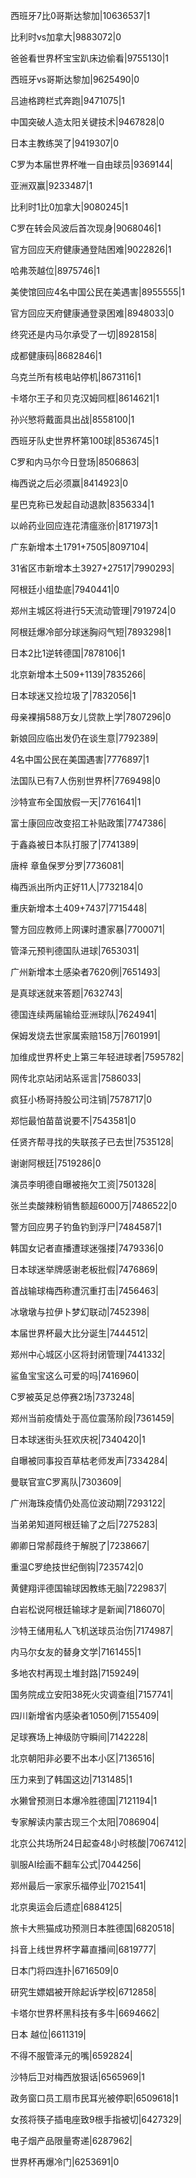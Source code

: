 西班牙7比0哥斯达黎加|10636537|1

比利时vs加拿大|9883072|0

爸爸看世界杯宝宝趴床边偷看|9755130|1

西班牙vs哥斯达黎加|9625490|0

吕迪格跨栏式奔跑|9471075|1

中国突破人造太阳关键技术|9467828|0

日本主教练哭了|9419307|0

C罗为本届世界杯唯一自由球员|9369144|

亚洲双赢|9233487|1

比利时1比0加拿大|9080245|1

C罗在转会风波后首次现身|9068046|1

官方回应天府健康通登陆困难|9022826|1

哈弗茨越位|8975746|1

美使馆回应4名中国公民在美遇害|8955555|1

官方回应天府健康通登录困难|8948033|0

终究还是内马尔承受了一切|8928158|

成都健康码|8682846|1

乌克兰所有核电站停机|8673116|1

卡塔尔王子和贝克汉姆同框|8614621|1

孙兴慜将戴面具出战|8558100|1

西班牙队史世界杯第100球|8536745|1

C罗和内马尔今日登场|8506863|

梅西说之后必须赢|8414923|0

星巴克称已发起自动退款|8356334|1

以岭药业回应连花清瘟涨价|8171973|1

广东新增本土1791+7505|8097104|

31省区市新增本土3927+27517|7990293|

阿根廷小组垫底|7940441|0

郑州主城区将进行5天流动管理|7919724|0

阿根廷爆冷部分球迷胸闷气短|7893298|1

日本2比1逆转德国|7878106|1

北京新增本土509+1139|7835266|

日本球迷又捡垃圾了|7832056|1

母亲裸捐588万女儿贷款上学|7807296|0

新娘回应临出发仍在谈生意|7792389|

4名中国公民在美国遇害|7776897|1

法国队已有7人伤别世界杯|7769498|0

沙特宣布全国放假一天|7761641|1

富士康回应改变招工补贴政策|7747386|

于鑫淼被日本队打服了|7741389|

唐梓 章鱼保罗分罗|7736081|

梅西派出所内正好11人|7732184|0

重庆新增本土409+7437|7715448|

警方回应教师上网课时遭家暴|7700071|

管泽元预判德国队进球|7653031|

广州新增本土感染者7620例|7651493|

是真球迷就来答题|7632743|

德国连续两届输给亚洲球队|7624941|

保姆发烧去世家属索赔158万|7601991|

加维成世界杯史上第三年轻进球者|7595782|

网传北京站闭站系谣言|7586033|

疯狂小杨哥持股公司注销|7578717|0

郑恺最怕苗苗说要不|7543581|0

任贤齐帮寻找的失联孩子已去世|7535128|

谢谢阿根廷|7519286|0

演员李明德自曝被拖欠工资|7501328|

张兰卖酸辣粉销售额超6000万|7486522|0

警方回应男子钓鱼钓到浮尸|7484587|1

韩国女记者直播遭球迷强搂|7479336|0

日本球迷举牌感谢老板批假|7476869|

首战输球梅西称遭沉重打击|7456463|

冰墩墩与拉伊卜梦幻联动|7452398|

本届世界杯最大比分诞生|7444512|

郑州中心城区小区将封闭管理|7441332|

鲨鱼宝宝这么可爱的吗|7416960|

C罗被英足总停赛2场|7373248|

郑州当前疫情处于高位震荡阶段|7361459|

日本球迷街头狂欢庆祝|7340420|1

自曝被同事投百草枯老师发声|7334284|

曼联官宣C罗离队|7303609|

广州海珠疫情仍处高位波动期|7293122|

当弟弟知道阿根廷输了之后|7275283|

卿卿日常郝葭终于解脱了|7238667|

重温C罗绝技世纪倒钩|7235742|0

黄健翔评德国输球因教练无脑|7229837|

白岩松说阿根廷输球才是新闻|7186070|

沙特王储用私人飞机送球员治伤|7174987|

内马尔女友的替身文学|7161455|1

多地农村再现土堆封路|7159249|

国务院成立安阳38死火灾调查组|7157741|

四川新增省内感染者1050例|7155409|

足球赛场上神级防守瞬间|7142228|

北京朝阳非必要不出本小区|7136516|

压力来到了韩国这边|7131485|1

水獭曾预测日本爆冷胜德国|7121194|1

专家解读内蒙古现三个太阳|7086904|

北京公共场所24日起查48小时核酸|7067412|

驯服AI绘画不翻车公式|7044256|

郑州最后一家家乐福停业|7021541|

北京奥运会后遗症|6884125|

旅卡大熊猫成功预测日本胜德国|6820518|

抖音上线世界杯字幕直播间|6819777|

日本门将四连扑|6716509|0

研究生嫖娼被开除起诉学校|6712858|

卡塔尔世界杯黑科技有多牛|6694662|

日本 越位|6611319|

不得不服管泽元的嘴|6592824|

沙特后卫对梅西放狠话|6565969|1

政务窗口员工扇市民耳光被停职|6509618|1

女孩将筷子插电座致9根手指被切|6427329|

电子烟产品限量寄递|6287962|

世界杯再爆冷门|6253691|0

